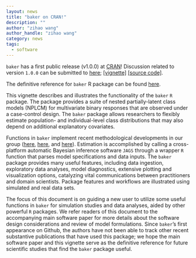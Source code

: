 ```yaml
---
layout: news
title: "baker on CRAN!"
description: ""
author: "zihao wang"
author_handle: "zihao wang"
category: news
tags: 
  - software
---
```


`baker` has a first public release (v1.0.0) at [CRAN](https://cran.r-project.org/web/packages/baker/index.html)! Discussion related to version `1.0.0` can be submitted to [here](https://github.com/zhenkewu/baker/issues); [[vignette]](/assets/html/baker_vignette.html) [[source code]](https://github.com/zhenkewu/baker). 

The definitive reference for `baker` R package can be found [here](https://arxiv.org/abs/2202.11778).

This vignette describes and illustrates the functionality of the `baker` `R` package. The package provides a suite of nested partially-latent class models (NPLCM) for multivariate binary responses that are observed under a case-control design. The `baker` package allows researchers to flexibly estimate population- and individual-level class distributions that may also depend on additional explanatory covariates. 

Functions in `baker` implement recent methodological developments in our group ([here](https://zhenkewu.com/papers/wu-2015-plcm), [here](https://zhenkewu.com/papers/wu-2016-nested-plcm), and [here](https://zhenkewu.com/papers/nplcm_reg)). Estimation is accomplished by calling a cross-platform automatic Bayesian inference software `JAGS` through a wrapper `R` function that parses model specifications and data inputs. The `baker` package provides many useful features, including data ingestion, exploratory data analyses, model diagnostics, extensive plotting and visualization options, catalyzing vital communications between practitioners and domain scientists. Package features and workflows are illustrated using simulated and real data sets. 

The focus of this document is on guiding a new user to utilize some useful functions in `baker` for simulation studies and data analyses, aided by other powerful `R` packages. We refer readers of this document to the accompanying main software paper for more details about the software design considerations and review of model formulations. Since  `baker`’s first appearance on Github, the authors have not been able to track other recent substantive publications that have used this package; we hope the main software paper and this vignette serve as the definitive reference for future scientific studies that find the `baker` package useful.
